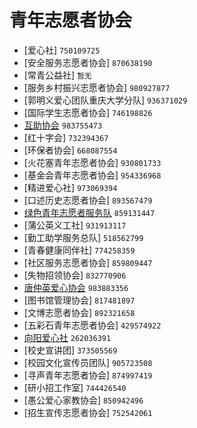 # 青年志愿者协会

- [爱心社] `750109725`
- [安全服务志愿者协会] `870638190`
- [常青公益社] `暂无`
- [服务乡村振兴志愿者协会] `980927877`
- [郭明义爱心团队重庆大学分队] `936371029`
- [国际学生志愿者协会] `746198826`
- [互助协会](互助协会.md) `983755473`
- [红十字会] `732394367`
- [环保者协会] `668087554`
- [火花塞青年志愿者协会] `930801733`
- [基金会青年志愿者协会] `954336968`
- [精进爱心社] `973069394`
- [口述历史志愿者协会] `893567479`
- [绿色青年志愿者服务队](绿色青年志愿者服务队.md) `859131447`
- [蒲公英义工社] `931913117`
- [勤工助学服务总队] `518562799`
- [青春健康同伴社] `774258359`
- [社区服务志愿者协会] `859809447`
- [失物招领协会] `832770906`
- [唐仲英爱心协会](唐仲英爱心协会.md) `983883356`
- [图书馆管理协会] `817481897`
- [文博志愿者协会] `892321658`
- [五彩石青年志愿者协会] `429574922`
- [向阳爱心社](向阳爱心社.md) `262036391`
- [校史宣讲团] `373505569`
- [校园文化宣传员团队] `905723508`
- [寻声青年志愿者协会] `874997419`
- [研小招工作室] `744426540`
- [愚公爱心家教协会] `850942496`
- [招生宣传志愿者协会] `752542061`